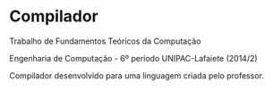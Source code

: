 Compilador
==========
Trabalho de Fundamentos Teóricos da Computação

Engenharia de Computação - 6º período UNIPAC-Lafaiete (2014/2)

Compilador desenvolvido para uma linguagem criada pelo professor.

